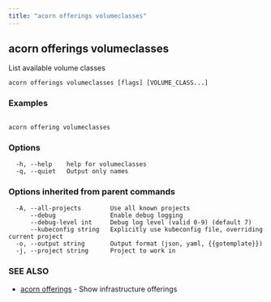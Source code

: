 ```yaml
---
title: "acorn offerings volumeclasses"
---
```

## acorn offerings volumeclasses

List available volume classes

```
acorn offerings volumeclasses [flags] [VOLUME_CLASS...]
```

### Examples

```

acorn offering volumeclasses
```

### Options

```
  -h, --help    help for volumeclasses
  -q, --quiet   Output only names
```

### Options inherited from parent commands

```
  -A, --all-projects        Use all known projects
      --debug               Enable debug logging
      --debug-level int     Debug log level (valid 0-9) (default 7)
      --kubeconfig string   Explicitly use kubeconfig file, overriding current project
  -o, --output string       Output format (json, yaml, {{gotemplate}})
  -j, --project string      Project to work in
```

### SEE ALSO

* [acorn offerings](acorn_offerings.md)	 - Show infrastructure offerings

